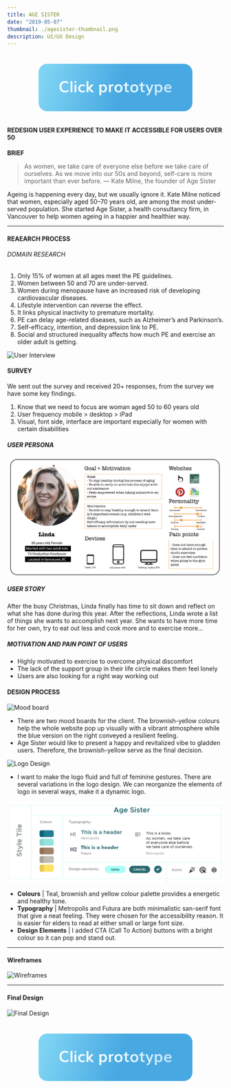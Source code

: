 ```yaml
---
title: AGE SISTER
date: "2019-05-07"
thumbnail: ./agesister-thumbnail.png
description: UI/UX Design
---
```


<h1 align="center">

[![Botton prototype](./botton-click-prototype.svg)](https://projects.invisionapp.com/share/4ATJQUOE9FD#/screens)

</h1>

#### REDESIGN USER EXPERIENCE TO MAKE IT ACCESSIBLE FOR USERS OVER 50

**BRIEF**

> As women, we take care of everyone else before we take care of ourselves. As we move into our 50s and beyond, self-care is more important than ever before.
> — Kate Milne, the founder of Age Sister

Ageing is happening every day, but we usually ignore it. Kate Milne noticed that women, especially aged 50–70 years old, are among the most under-served population. She started Age Sister, a health consultancy firm, in Vancouver to help women ageing in a happier and healthier way.

---

#### REAEARCH PROCESS

###### DOMAIN RESEARCH

1. Only 15% of women at all ages meet the PE guidelines.
2. Women between 50 and 70 are under-served.
3. Women during menopause have an increased risk of developing cardiovascular diseases.
4. Lifestyle intervention can reverse the effect.
5. It links physical inactivity to premature mortality.
6. PE can delay age-related diseases, such as Alzheimer’s and Parkinson’s.
7. Self-efficacy, intention, and depression link to PE.
8. Social and structured inequality affects how much PE and exercise an older adult is getting.

<div class="kg-card kg-image-card">

![User Interview](https://miro.medium.com/max/1440/1*JN93SSeGkxyQM3YBTxLaJQ.png)

</div>

#### SURVEY

We sent out the survey and received 20+ responses, from the survey we have some key findings.

1. Know that we need to focus are woman aged 50 to 60 years old
2. User frequency mobile > desktop > iPad
3. Visual, font side, interface are important especially for women with certain disabilities

##### USER PERSONA

<div class="kg-card kg-image-card">

![User Persona](./user-persona.png)

</div>

##### USER STORY

After the busy Christmas, Linda finally has time to sit down and reflect on what she has done during this year. After the reflections, Linda wrote a list of things she wants to accomplish next year. She wants to have more time for her own, try to eat out less and cook more and to exercise more…

##### MOTIVATION AND PAIN POINT OF USERS

- Highly motivated to exercise to overcome physical discomfort
- The lack of the support group in their life circle makes them feel lonely
- Users are also looking for a right way working out

#### DESIGN PROCESS

<div class="kg-card kg-image-card">

![Mood board](https://miro.medium.com/max/1440/1*YgJ5A9wEzvW9Nl8GWIca4w.png)

</div>

- There are two mood boards for the client. The brownish-yellow colours help the whole website pop up visually with a vibrant atmosphere while the blue version on the right conveyed a resilient feeling.
- Age Sister would like to present a happy and revitalized vibe to gladden users. Therefore, the brownish-yellow serve as the final decision.

<div class="kg-card kg-image-card kg-width-wide">

![Logo Design](https://miro.medium.com/max/1440/1*k4X2RHW-Bg7R-6QbmQnZtA.png)

</div>

- I want to make the logo fluid and full of feminine gestures. There are several variations in the logo design. We can reorganize the elements of logo in several ways, make it a dynamic logo.

<div class="kg-card kg-image-card">

![Style Tile](./style-tile.png)

</div>

- **Colours** | Teal, brownish and yellow colour palette provides a energetic and healthy tone.
- **Typography** | Metropolis and Futura are both minimalistic san-serif font that give a neat feeling. They were chosen for the accessibility reason. It is easier for elders to read at either small or large font size.
- **Design Elements** | I added CTA (Call To Action) buttons with a bright colour so it can pop and stand out.

---

#### Wireframes

![Wireframes](https://miro.medium.com/max/1440/1*cstbTspWVNbnwNXQueayWg.png)

---

#### Final Design

![Final Design](https://miro.medium.com/max/1440/1*Dhrs-MqMbCH3qsotYWq83Q.png)

<h1 align="center">

[![Botton prototype](./botton-click-prototype.svg)](https://projects.invisionapp.com/share/4ATJQUOE9FD#/screens)

</h1>
